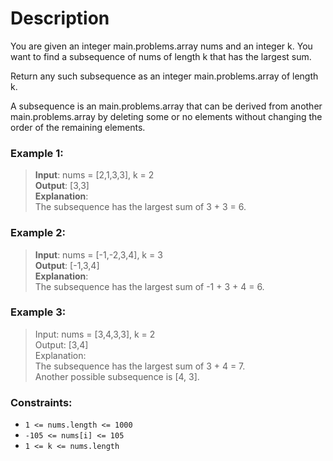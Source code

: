 # Description
You are given an integer main.problems.array nums and an integer k. You want to find a subsequence of nums of length k that has the largest sum.

Return any such subsequence as an integer main.problems.array of length k.

A subsequence is an main.problems.array that can be derived from another main.problems.array by deleting some or no elements without changing the order of the remaining elements.
### **Example 1:**

>**Input**: nums = [2,1,3,3], k = 2  
**Output**: [3,3]  
**Explanation**:  
The subsequence has the largest sum of 3 + 3 = 6.

### **Example 2:**

>**Input**: nums = [-1,-2,3,4], k = 3  
**Output**: [-1,3,4]  
**Explanation**:  
The subsequence has the largest sum of -1 + 3 + 4 = 6.

### **Example 3:**
>Input: nums = [3,4,3,3], k = 2  
Output: [3,4]  
Explanation:  
The subsequence has the largest sum of 3 + 4 = 7.  
Another possible subsequence is [4, 3].

### Constraints:

* `1 <= nums.length <= 1000`
* `-105 <= nums[i] <= 105`
* `1 <= k <= nums.length`
